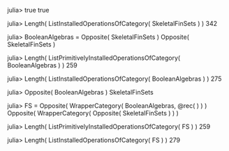 

julia> true
true

julia> Length( ListInstalledOperationsOfCategory( SkeletalFinSets ) )
342

julia> BooleanAlgebras = Opposite( SkeletalFinSets )
Opposite( SkeletalFinSets )

julia> Length( ListPrimitivelyInstalledOperationsOfCategory( BooleanAlgebras ) )
259

julia> Length( ListInstalledOperationsOfCategory( BooleanAlgebras ) )
275

julia> Opposite( BooleanAlgebras )
SkeletalFinSets

julia> FS = Opposite( WrapperCategory( BooleanAlgebras, @rec( ) ) )
Opposite( WrapperCategory( Opposite( SkeletalFinSets ) ) )

julia> Length( ListPrimitivelyInstalledOperationsOfCategory( FS ) )
259

julia> Length( ListInstalledOperationsOfCategory( FS ) )
279
